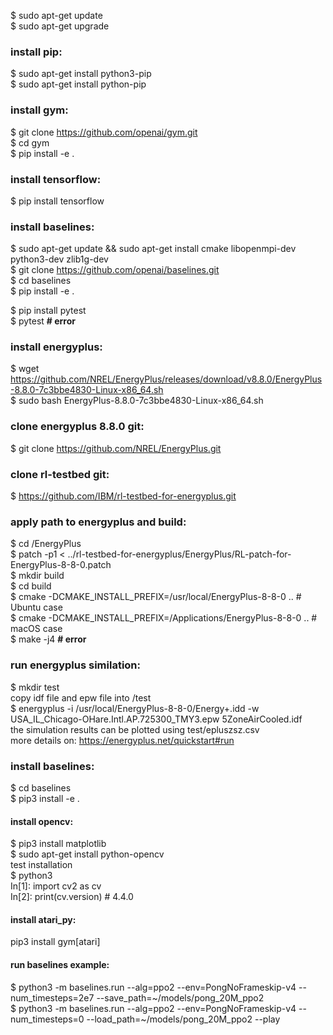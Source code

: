 $ sudo apt-get update  
$ sudo apt-get upgrade  

### install pip:  
$ sudo apt-get install python3-pip  
$ sudo apt-get install python-pip  

### install gym:  
$ git clone https://github.com/openai/gym.git  
$ cd gym  
$ pip install -e .  

### install tensorflow:  
$ pip install tensorflow  

### install baselines:  
$ sudo apt-get update && sudo apt-get install cmake libopenmpi-dev python3-dev zlib1g-dev  
$ git clone https://github.com/openai/baselines.git  
$ cd baselines  
$ pip install -e .  

$ pip install pytest  
$ pytest    __# error__  

### install energyplus:  
$ wget https://github.com/NREL/EnergyPlus/releases/download/v8.8.0/EnergyPlus-8.8.0-7c3bbe4830-Linux-x86_64.sh  
$ sudo bash EnergyPlus-8.8.0-7c3bbe4830-Linux-x86_64.sh  

### clone energyplus 8.8.0 git:  
$ git clone https://github.com/NREL/EnergyPlus.git  

### clone rl-testbed git:  
$ https://github.com/IBM/rl-testbed-for-energyplus.git  

### apply path to energyplus and build:  
$ cd <WORKING-DIRECTORY>/EnergyPlus  
$ patch -p1 < ../rl-testbed-for-energyplus/EnergyPlus/RL-patch-for-EnergyPlus-8-8-0.patch  
$ mkdir build  
$ cd build  
$ cmake -DCMAKE_INSTALL_PREFIX=/usr/local/EnergyPlus-8-8-0 ..    # Ubuntu case  
$ cmake -DCMAKE_INSTALL_PREFIX=/Applications/EnergyPlus-8-8-0 .. # macOS case  
$ make -j4    __# error__                                                                                          
                                                                                                                 
### run energyplus similation:  
$ mkdir test  
copy idf file and epw file into /test  
$ energyplus -i /usr/local/EnergyPlus-8-8-0/Energy+.idd -w USA_IL_Chicago-OHare.Intl.AP.725300_TMY3.epw 5ZoneAirCooled.idf  
the simulation results can be plotted using test/epluszsz.csv  
more details on: https://energyplus.net/quickstart#run  


### install baselines:  
$ cd baselines  
$ pip3 install -e .  

#### install opencv:  
$ pip3 install matplotlib   
$ sudo apt-get install python-opencv  
test installation  
$ python3    
In[1]: import cv2 as cv  
In[2]: print(cv.version) # 4.4.0  

#### install atari_py:  
pip3 install gym[atari]  

#### run baselines example:  
$ python3 -m baselines.run --alg=ppo2 --env=PongNoFrameskip-v4 --num_timesteps=2e7 --save_path=~/models/pong_20M_ppo2  
$ python3 -m baselines.run --alg=ppo2 --env=PongNoFrameskip-v4 --num_timesteps=0 --load_path=~/models/pong_20M_ppo2 --play  
